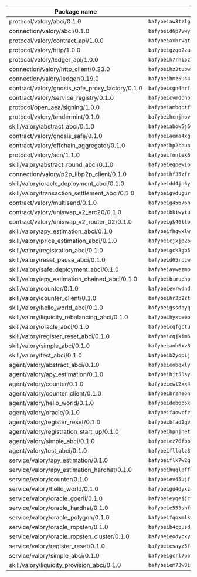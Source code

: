 | Package name                                                  | Package hash                                                  |
| ------------------------------------------------------------- | ------------------------------------------------------------- |
| protocol/valory/abci/0.1.0                                    | `bafybeiaw3tzlg3rkvnn5fcufblktmfwngmxugn4yo7pyjp76zz6aqtqcay` |
| connection/valory/abci/0.1.0                                  | `bafybeid6p7vwyikn7sntlpc36vymotldfgonjbk3qa5gfacxxamybhmpvy` |
| protocol/valory/contract_api/1.0.0                            | `bafybeiaxbrvgtbdrh4lslskuxyp4awyr4whcx3nqq5yrr6vimzsxg5dy64` |
| protocol/valory/http/1.0.0                                    | `bafybeigzqo2zaakcjtzzsm6dh4x73v72xg6ctk6muyp5uq5ueb7y34fbxy` |
| protocol/valory/ledger_api/1.0.0                              | `bafybeih7rhi5zvfvwakx5ifgxsz2cfipeecsh7bm3gnudjxtvhrygpcftq` |
| connection/valory/http_client/0.23.0                          | `bafybeihz3tubwado7j3wlivndzzuj3c6fdsp4ra5r3nqixn3ufawzo3wii` |
| connection/valory/ledger/0.19.0                               | `bafybeihmz5us4ntmzvgikpkx4tththrl7zvou4uiebvletdeliidiuhi6m` |
| contract/valory/gnosis_safe_proxy_factory/0.1.0               | `bafybeicgn4hrfnjqqrpq2yjyuifpp24liwijsnvwzkfl7wdixlfmqgqesy` |
| contract/valory/service_registry/0.1.0                        | `bafybeicvmdbhovr247vvunz5rer7sai74jxxavfwxyundiq3ebfxc2pvya` |
| protocol/open_aea/signing/1.0.0                               | `bafybeiambqptflge33eemdhis2whik67hjplfnqwieoa6wblzlaf7vuo44` |
| protocol/valory/tendermint/0.1.0                              | `bafybeihcnjhovvyyfbkuw5sjyfx2lfd4soeocfqzxz54g67333m6nk5gxq` |
| skill/valory/abstract_abci/0.1.0                              | `bafybeiabow5j6wc63szukedutrx6bia2agnju62avxsbhqkhchcwwpvu5i` |
| contract/valory/gnosis_safe/0.1.0                             | `bafybeiaema4xgfolq3nx26zu4o3kafro4aubmsjfwvzi5tfbp3fwg4cmoa` |
| contract/valory/offchain_aggregator/0.1.0                     | `bafybeibp2cbuaxj4sthoaf5vdbdos6am2kqcbomrt2x6cyqsmxu34jabbu` |
| protocol/valory/acn/1.1.0                                     | `bafybeifontek6tvaecatoauiule3j3id6xoktpjubvuqi3h2jkzqg7zh7a` |
| skill/valory/abstract_round_abci/0.1.0                        | `bafybeiegpewio6lkpikfnohjqmlwkqtxdmjbky4dphof4jvrixlvkiqixi` |
| connection/valory/p2p_libp2p_client/0.1.0                     | `bafybeihf35zfr35qsvfte4vbi7njvuzfx4httysw7owmlux53gvxh2or54` |
| skill/valory/oracle_deployment_abci/0.1.0                     | `bafybeidd4jn6yi2d4lqskfgyhgzgei5w5rk3f6p2w377imk6dizsa6kz54` |
| skill/valory/transaction_settlement_abci/0.1.0                | `bafybeigvdugurqbx4vqrkpro2q662vhild76r6yfw7thpgfftx6ysvdjg4` |
| contract/valory/multisend/0.1.0                               | `bafybeig45676hbh4c3p3mujrrskxgxww4cxdyyginlg5rmmav6orv4gtya` |
| contract/valory/uniswap_v2_erc20/0.1.0                        | `bafybeibkiwytuhhvxbisoxcybrx4lfstk6bvtriltles7fxxpy37yq45ja` |
| contract/valory/uniswap_v2_router_02/0.1.0                    | `bafybeigk46llosgsfz3zp7gdz44t4libzqqqq7zi6d5wsjpz43evn6ww4m` |
| skill/valory/apy_estimation_abci/0.1.0                        | `bafybeifhgwxlwkmrgw2b3mjno72pbcu336tl6u4symw2cnocamlgtgntee` |
| skill/valory/price_estimation_abci/0.1.0                      | `bafybeicjxjp26m4pkxv6j4ifizr4ve6fgc5vqrvgp2ybsw56mc2bwt7znq` |
| skill/valory/registration_abci/0.1.0                          | `bafybeigck3gb5tvm5tilzii7kvzqpryxrmxu2meck5empgl7lhuz66mbgq` |
| skill/valory/reset_pause_abci/0.1.0                           | `bafybeid65rpcwq3rzxijwrpsbirersuwk2sdtcwnpkplczbszzoq2tbitu` |
| skill/valory/safe_deployment_abci/0.1.0                       | `bafybeiaywezmpo66nriweh7gn46tzkpftzacpz53ymdsmqpwlulmkfzlv4` |
| skill/valory/apy_estimation_chained_abci/0.1.0                | `bafybeibimuehpttdhwbuqswyuxclbekxzyo7knkhshvelnnh6q5slav3pi` |
| skill/valory/counter/0.1.0                                    | `bafybeievrwdndvczmjyetfa6sag5rwy5texjvfdf3ul25ze2s5i3h3bx2q` |
| skill/valory/counter_client/0.1.0                             | `bafybeihr3p2ztqpbgzuo4xi7gwq4hjcc3khibirritnxkajaugshlzxjke` |
| skill/valory/hello_world_abci/0.1.0                           | `bafybeigssdbyqr2bh2tzchg3a5tssdj3uwakvjsl5uuoff5wxfyxpfqbwe` |
| skill/valory/liquidity_rebalancing_abci/0.1.0                 | `bafybeihykceeonzvwoogkr4iqfczzpvf6wt2sbzfboo3jac43wqcpqyaau` |
| skill/valory/oracle_abci/0.1.0                                | `bafybeicqfgctuzynbefgsei2oukb3c3rgu27iitjmx4o6zjhlazdeeqb2a` |
| skill/valory/register_reset_abci/0.1.0                        | `bafybeicqjkim6zfvngvgkvsns7h4iseyfhwsoqfvxdeubw4mt4qmrb43ju` |
| skill/valory/simple_abci/0.1.0                                | `bafybeianb6xv3fwf3nqzijjes6vwztf3xhurtgxqfrx6cfrvem2qms2ooi` |
| skill/valory/test_abci/0.1.0                                  | `bafybeib2yopijhyd6trp5itx4xkigvio52jxz4a6eagcnkx5ux4rl6skai` |
| agent/valory/abstract_abci/0.1.0                              | `bafybeieobqxlybgjjwl6w6d4rph2ugfpi5j4ijkzkqzn42746nqvj5o7wu` |
| agent/valory/apy_estimation/0.1.0                             | `bafybeihjt53sybzqynsf6wrxm4agf2sezkzf5tdp4lqbnxjrnx4h5drjfe` |
| agent/valory/counter/0.1.0                                    | `bafybeiewt2xx4ptqy5osnumekbu26uvv34cmzvmdirjt3wreucjt5ebtgy` |
| agent/valory/counter_client/0.1.0                             | `bafybeibrzheonnpbkihtov7e45yhs5azgo57k5ogxnykucpyv6sprufb7m` |
| agent/valory/hello_world/0.1.0                                | `bafybeideb6b5k4i6z7bm3p53eydxgknmwdefo2oshcnlxthjc6oxeox7ua` |
| agent/valory/oracle/0.1.0                                     | `bafybeifaowcfzsgqau7hxowybb32t3buspbhbvjlkyuhoyc5mnbqz2i7w4` |
| agent/valory/register_reset/0.1.0                             | `bafybeibfad2qv5gs5sbnv4drxba5fyrb4sb7moprbvvq7jkhagc5qwfoka` |
| agent/valory/registration_start_up/0.1.0                      | `bafybeibpnjhetlif6zesescxcypqcscedb7u3dgpmv4nfbbwabuwj42k3m` |
| agent/valory/simple_abci/0.1.0                                | `bafybeiez76fbbul4xyizbytr424onz3s2dd2ct3lyjip5wkjylk7opmxmi` |
| agent/valory/test_abci/0.1.0                                  | `bafybeifllqlz32rz3uglgvug3vffr753stagotmijzu2gws24z2qmxg6ce` |
| service/valory/apy_estimation/0.1.0                           | `bafybeiflk7w2quu6ow3xlmhbxvwdaktqejtzwhte47aw4yt4fjt5e2tbjy` |
| service/valory/apy_estimation_hardhat/0.1.0                   | `bafybeihuqlpffd34qstfbfdx6a4ymgbse6cgxzf6booddbe5cbwrd6urxy` |
| service/valory/counter/0.1.0                                  | `bafybeiev45ujfstey5mztqmvn2ttjfbsqdxbpjjhqfzqrhonjbo725twua` |
| service/valory/hello_world/0.1.0                              | `bafybeigu4dyxzpfka5bodnb5lzas5jsd4ejps6aabofn32l2wyqcbnilvm` |
| service/valory/oracle_goerli/0.1.0                            | `bafybeieyqejjcy7qvkyum4turx63txyrnwz4xd3ksg7ydhptyidwu7sbmy` |
| service/valory/oracle_hardhat/0.1.0                           | `bafybeie553shfmnds6v7defynjv5kmjkqf2aygj345jbbcssevtnkbodbe` |
| service/valory/oracle_polygon/0.1.0                           | `bafybeifqoxmlk4j6t45f6qhfk4vrqosxbt4xyynbvqrbknoll2kqyxldqi` |
| service/valory/oracle_ropsten/0.1.0                           | `bafybeib4cpusdubxo6jlyxfwn26pbjovm2fdkzmnafcptmnoylrpoggjda` |
| service/valory/oracle_ropsten_cluster/0.1.0                   | `bafybeieodycxy4ptd5g26c3sa3f5tc5w4a2j6ojuvqjk5udxfddmmfngk4` |
| service/valory/register_reset/0.1.0                           | `bafybeiesayz5f4itjetjivvspmgpjoggvyz77ipeputkvjc5ztlzvvweei` |
| service/valory/simple_abci/0.1.0                              | `bafybeigcrl7p5hwwwu5oh5ykckj6h6vlzk37x3mg7nlwwfyzphub7j6j4a` |
| skill/valory/liquidity_provision_abci/0.1.0                   | `bafybeiem73w3i6oi4u66262ihreeojrrgn7mkluvvzvp3sdv3c6khegwqe` |
